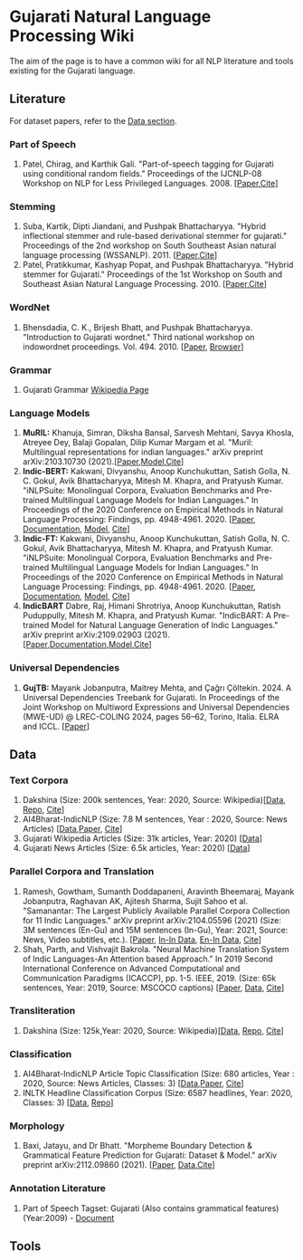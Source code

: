 # Gujarati Natural Language Processing Wiki
The aim of the page is to have a common wiki for all NLP literature and tools existing for the Gujarati language. 


## Literature
For dataset papers, refer to the [Data section](https://github.com/caffeine96/gujarati-nlp-wiki#data).

### Part of Speech
1. Patel, Chirag, and Karthik Gali. "Part-of-speech tagging for Gujarati using conditional random fields." Proceedings of the IJCNLP-08 Workshop on NLP for Less Privileged Languages. 2008. [[Paper](https://www.aclweb.org/anthology/I08-3019.pdf),[Cite](https://www.aclweb.org/anthology/I08-3019.bib)]

### Stemming
1. Suba, Kartik, Dipti Jiandani, and Pushpak Bhattacharyya. "Hybrid inflectional stemmer and rule-based derivational stemmer for gujarati." Proceedings of the 2nd workshop on South Southeast Asian natural language processing (WSSANLP). 2011. [[Paper](https://www.aclweb.org/anthology/W11-3001.pdf),[Cite](https://www.aclweb.org/anthology/W11-3001.bib)]
2. Patel, Pratikkumar, Kashyap Popat, and Pushpak Bhattacharyya. "Hybrid stemmer for Gujarati." Proceedings of the 1st Workshop on South and Southeast Asian Natural Language Processing. 2010. [[Paper](https://www.aclweb.org/anthology/W10-3607.pdf),[Cite](https://www.aclweb.org/anthology/W10-3607.bib)]

### WordNet
1. Bhensdadia, C. K., Brijesh Bhatt, and Pushpak Bhattacharyya. "Introduction to Gujarati wordnet." Third national workshop on indowordnet proceedings. Vol. 494. 2010. [[Paper](http://www.cfilt.iitb.ac.in/wordnet/webhwn/IndoWordnetPapers/01_iwn_GujaratiWordNet.pdf), [Browser](http://www.cfilt.iitb.ac.in/gujarati/first?langno=1&queryword=boy)]

### Grammar
1. Gujarati Grammar [Wikipedia Page](https://en.wikipedia.org/wiki/Gujarati_grammar)

### Language Models
1. **MuRIL:** Khanuja, Simran, Diksha Bansal, Sarvesh Mehtani, Savya Khosla, Atreyee Dey, Balaji Gopalan, Dilip Kumar Margam et al. "Muril: Multilingual representations for indian languages." arXiv preprint arXiv:2103.10730 (2021).[[Paper](https://arxiv.org/pdf/2103.10730.pdf),[Model](https://tfhub.dev/google/MuRIL/1),[Cite](https://scholar.googleusercontent.com/scholar.bib?q=info:LgthzWYI-nQJ:scholar.google.com/&output=citation&scisdr=CgUaHO4AEMHnii4uVg8:AAGBfm0AAAAAYaUoTg9ZA5xP8PKc12Vj5RC4jbbwu9J_&scisig=AAGBfm0AAAAAYaUoTsx2TjQ_RLIzUx7MiFnfDdQ1E7_8&scisf=4&ct=citation&cd=-1&hl=en)]
2. **Indic-BERT:** Kakwani, Divyanshu, Anoop Kunchukuttan, Satish Golla, N. C. Gokul, Avik Bhattacharyya, Mitesh M. Khapra, and Pratyush Kumar. "iNLPSuite: Monolingual Corpora, Evaluation Benchmarks and Pre-trained Multilingual Language Models for Indian Languages." In Proceedings of the 2020 Conference on Empirical Methods in Natural Language Processing: Findings, pp. 4948-4961. 2020. [[Paper](https://indicnlp.ai4bharat.org/papers/arxiv2020_indicnlp_corpus.pdf), [Documentation](https://indicnlp.ai4bharat.org/indic-bert/), [Model](https://storage.googleapis.com/ai4bharat-public-indic-nlp-corpora/models/indic-bert-v1.tar.gz), [Cite](https://www.aclweb.org/anthology/2020.findings-emnlp.445.bib)]
3. **Indic-FT:** Kakwani, Divyanshu, Anoop Kunchukuttan, Satish Golla, N. C. Gokul, Avik Bhattacharyya, Mitesh M. Khapra, and Pratyush Kumar. "iNLPSuite: Monolingual Corpora, Evaluation Benchmarks and Pre-trained Multilingual Language Models for Indian Languages." In Proceedings of the 2020 Conference on Empirical Methods in Natural Language Processing: Findings, pp. 4948-4961. 2020. [[Paper](https://indicnlp.ai4bharat.org/papers/arxiv2020_indicnlp_corpus.pdf), [Documentation](https://indicnlp.ai4bharat.org/indicft/), [Model](https://storage.googleapis.com/ai4bharat-public-indic-nlp-corpora/embedding-v2/indicnlp.ft.gu.300.bin), [Cite](https://www.aclweb.org/anthology/2020.findings-emnlp.445.bib)]
4. **IndicBART** Dabre, Raj, Himani Shrotriya, Anoop Kunchukuttan, Ratish Puduppully, Mitesh M. Khapra, and Pratyush Kumar. "IndicBART: A Pre-trained Model for Natural Language Generation of Indic Languages." arXiv preprint arXiv:2109.02903 (2021).[[Paper](https://arxiv.org/pdf/2109.02903v1.pdf),[Documentation](https://indicnlp.ai4bharat.org/indic-bart/),[Model](https://github.com/AI4Bharat/indic-bart),[Cite](https://scholar.googleusercontent.com/scholar.bib?q=info:E-Xea8DK5hYJ:scholar.google.com/&output=citation&scisdr=CgUJWj4yEObq-skKg3c:AAGBfm0AAAAAYUAMm3cffOV1bUIuIesvWE8OSB4uO6P9&scisig=AAGBfm0AAAAAYUAMmxfP08GCAidzqjeoVNIKo_9zPqoK&scisf=4&ct=citation&cd=-1&hl=en)]

### Universal Dependencies
1. **GujTB:** Mayank Jobanputra, Maitrey Mehta, and Çağrı Çöltekin. 2024. A Universal Dependencies Treebank for Gujarati. In Proceedings of the Joint Workshop on Multiword Expressions and Universal Dependencies (MWE-UD) @ LREC-COLING 2024, pages 56–62, Torino, Italia. ELRA and ICCL. [[Paper](https://aclanthology.org/2024.mwe-1.9/)]


## Data 
### Text Corpora
1. Dakshina (Size: 200k sentences, Year: 2020, Source: Wikipedia)[[Data](https://github.com/google-research-datasets/dakshina), [Repo](https://github.com/google-research-datasets/dakshina), [Cite](https://www.aclweb.org/anthology/2020.lrec-1.294.bib)]  
2. AI4Bharat-IndicNLP (Size: 7.8 M sentences, Year : 2020, Source: News Articles) [[Data](https://storage.googleapis.com/ai4bharat-public-indic-nlp-corpora/data/monolingual/indicnlp_v1/sentence/gu.txt.gz),[Paper](https://arxiv.org/abs/2005.00085),
[Cite](https://github.com/AI4Bharat/indicnlp_corpus#citing)]
3. Gujarati Wikipedia Articles (Size: 31k articles, Year: 2020) [[Data](https://www.kaggle.com/disisbig/gujarati-wikipedia-articles)]
4. Gujarati News Articles (Size: 6.5k articles, Year: 2020) [[Data](https://www.kaggle.com/disisbig/gujarati-news-dataset)]

### Parallel Corpora and Translation
1. Ramesh, Gowtham, Sumanth Doddapaneni, Aravinth Bheemaraj, Mayank Jobanputra, Raghavan AK, Ajitesh Sharma, Sujit Sahoo et al. "Samanantar: The Largest Publicly Available Parallel Corpora Collection for 11 Indic Languages." arXiv preprint arXiv:2104.05596 (2021) (Size: 3M sentences (En-Gu) and 15M sentences (In-Gu), Year: 2021, Source: News, Video subtitles, etc.). [[Paper](https://arxiv.org/pdf/2104.05596), [In-In Data](https://akpublicdata.blob.core.windows.net/indicnlp/samanatar/v0.2/samanatar-en-indic-v0.2.zip), [En-In Data](https://akpublicdata.blob.core.windows.net/indicnlp/samanatar/v0.2/samanatar-indic-indic-v0.2.zip), [Cite](https://indicnlp.ai4bharat.org/papers/samanantar-existing-data.bib)]
2. Shah, Parth, and Vishvajit Bakrola. "Neural Machine Translation System of Indic Languages-An Attention based Approach." In 2019 Second International Conference on Advanced Computational and Communication Paradigms (ICACCP), pp. 1-5. IEEE, 2019. (Size: 65k sentences, Year: 2019, Source: MSCOCO captions) [[Paper](https://arxiv.org/pdf/2002.02758.pdf), [Data](https://github.com/shahparth123/eng_guj_parallel_corpus), [Cite](https://scholar.googleusercontent.com/scholar.bib?q=info:SgQFqUidfG8J:scholar.google.com/&output=citation&scisdr=CgWuXFoQEL-NymKDBxQ:AAGBfm0AAAAAYJiGHxSsklCZ_dYedXa_6r_FOX8zytIs&scisig=AAGBfm0AAAAAYJiGHz3nF5zGtHP2fRfhJgis6p-Gvb1b&scisf=4&ct=citation&cd=-1&hl=en)]

### Transliteration
1. Dakshina (Size: 125k,Year: 2020, Source: Wikipedia)[[Data](https://github.com/google-research-datasets/dakshina), [Repo](https://github.com/google-research-datasets/dakshina), [Cite](https://www.aclweb.org/anthology/2020.lrec-1.294.bib)]

### Classification 
1. AI4Bharat-IndicNLP Article Topic Classification  (Size: 680 articles, Year : 2020, Source: News Articles, Classes: 3) [[Data](https://storage.googleapis.com/ai4bharat-public-indic-nlp-corpora/evaluations/classification/indicnlp-news-articles.tgz),[Paper](https://arxiv.org/abs/2005.00085),
[Cite](https://storage.googleapis.com/ai4bharat-public-indic-nlp-corpora/data/monolingual/indicnlp_v1/sentence/gu.txt.gz)]
2. INLTK Headline Classification Corpus  (Size: 6587 headlines, Year: 2020, Classes: 3) [[Data](https://github.com/ai4bharat-indicnlp/indicnlp_corpus#publicly-available-classification-datasets), [Repo](https://github.com/goru001/nlp-for-gujarati)]


### Morphology
1. Baxi, Jatayu, and Dr Bhatt. "Morpheme Boundary Detection & Grammatical Feature Prediction for Gujarati: Dataset & Model." arXiv preprint arXiv:2112.09860 (2021). [[Paper](https://arxiv.org/pdf/2112.09860v1.pdf), [Data](https://github.com/caffeine96/gujarati-nlp-wiki),[Cite](https://github.com/unimorph/guj/#references)]

### Annotation Literature
1. Part of Speech Tagset: Gujarati (Also contains grammatical features)(Year:2009) - [Document](https://www.ldcil.org/Download/Tagset/LDCIL/5Gujrati.pdf)

## Tools
